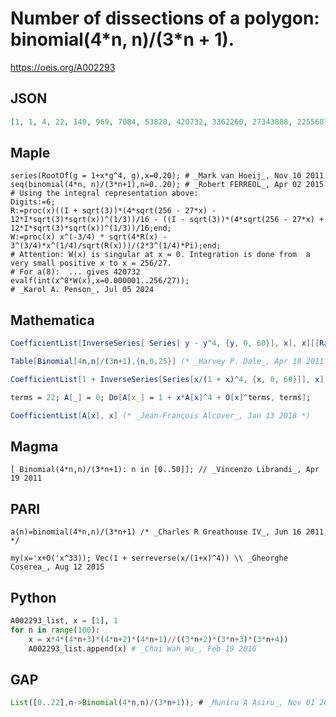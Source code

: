 # Number of dissections of a polygon: binomial\(4\*n, n\)/\(3\*n \+ 1\)\.
https://oeis.org/A002293
## JSON
```JSON
[1, 1, 4, 22, 140, 969, 7084, 53820, 420732, 3362260, 27343888, 225568798, 1882933364, 15875338990, 134993766600, 1156393243320, 9969937491420, 86445222719724, 753310723010608, 6594154339031800, 57956002331347120, 511238042454541545]
```
## Maple
```Maple
series(RootOf(g = 1+x*g^4, g),x=0,20); # _Mark van Hoeij_, Nov 10 2011
seq(binomial(4*n, n)/(3*n+1),n=0..20); # _Robert FERREOL_, Apr 02 2015
# Using the integral representation above:
Digits:=6;
R:=proc(x)((I + sqrt(3))*(4*sqrt(256 - 27*x) - 12*I*sqrt(3)*sqrt(x))^(1/3))/16 - ((I - sqrt(3))*(4*sqrt(256 - 27*x) + 12*I*sqrt(3)*sqrt(x))^(1/3))/16;end;
W:=proc(x) x^(-3/4) * sqrt(4*R(x) - 3^(3/4)*x^(1/4)/sqrt(R(x)))/(2*3^(1/4)*Pi);end;
# Attention: W(x) is singular at x = 0. Integration is done from  a very small positive x to x = 256/27.
# For a(8):  ... gives 420732
evalf(int(x^8*W(x),x=0.000001..256/27));
# _Karol A. Penson_, Jul 05 2024
```
## Mathematica
```Mathematica
CoefficientList[InverseSeries[ Series[ y - y^4, {y, 0, 60}], x], x][[Range[2, 60, 3]]]
```
```Mathematica
Table[Binomial[4n,n]/(3n+1),{n,0,25}] (* _Harvey P. Dale_, Apr 18 2011 *)
```
```Mathematica
CoefficientList[1 + InverseSeries[Series[x/(1 + x)^4, {x, 0, 60}]], x] (* _Gheorghe Coserea_, Aug 12 2015 *)
```
```Mathematica
terms = 22; A[_] = 0; Do[A[x_] = 1 + x*A[x]^4 + O[x]^terms, terms];
```
```Mathematica
CoefficientList[A[x], x] (* _Jean-François Alcover_, Jan 13 2018 *)
```
## Magma
```Magma
[ Binomial(4*n,n)/(3*n+1): n in [0..50]]; // _Vincenzo Librandi_, Apr 19 2011
```
## PARI
```PARI
a(n)=binomial(4*n,n)/(3*n+1) /* _Charles R Greathouse IV_, Jun 16 2011 */
```
```PARI
my(x='x+O('x^33)); Vec(1 + serreverse(x/(1+x)^4)) \\ _Gheorghe Coserea_, Aug 12 2015
```
## Python
```Python
A002293_list, x = [1], 1
for n in range(100):
    x = x*4*(4*n+3)*(4*n+2)*(4*n+1)//((3*n+2)*(3*n+3)*(3*n+4))
    A002293_list.append(x) # _Chai Wah Wu_, Feb 19 2016
```
## GAP
```GAP
List([0..22],n->Binomial(4*n,n)/(3*n+1)); # _Muniru A Asiru_, Nov 01 2018
```
